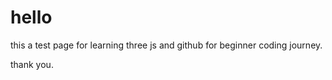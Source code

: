# hello 

this a test page for learning three js and github for beginner coding journey. 

thank you.
